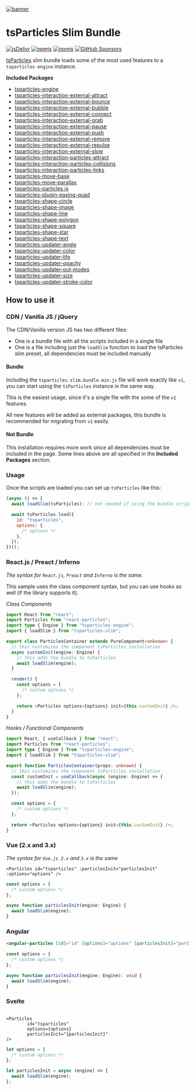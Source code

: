 [![banner](https://particles.js.org/images/banner2.png)](https://particles.js.org)

# tsParticles Slim Bundle

[![jsDelivr](https://data.jsdelivr.com/v1/package/npm/tsparticles-slim/badge)](https://www.jsdelivr.com/package/npm/tsparticles-slim) [![npmjs](https://badge.fury.io/js/tsparticles-slim.svg)](https://www.npmjs.com/package/tsparticles-slim) [![npmjs](https://img.shields.io/npm/dt/tsparticles-slim)](https://www.npmjs.com/package/tsparticles-slim) [![GitHub Sponsors](https://img.shields.io/github/sponsors/matteobruni)](https://github.com/sponsors/matteobruni)

[tsParticles](https://github.com/matteobruni/tsparticles) slim bundle loads some of the most used features to
a `tsparticles-engine` instance.

**Included Packages**

- [tsparticles-engine](https://github.com/matteobruni/tsparticles/tree/main/engine)
- [tsparticles-interaction-external-attract](https://github.com/matteobruni/tsparticles/tree/main/interactions/external/attract)
- [tsparticles-interaction-external-bounce](https://github.com/matteobruni/tsparticles/tree/main/interactions/external/bounce)
- [tsparticles-interaction-external-bubble](https://github.com/matteobruni/tsparticles/tree/main/interactions/external/bubble)
- [tsparticles-interaction-external-connect](https://github.com/matteobruni/tsparticles/tree/main/interactions/external/connect)
- [tsparticles-interaction-external-grab](https://github.com/matteobruni/tsparticles/tree/main/interactions/external/grab)
- [tsparticles-interaction-external-pause](https://github.com/matteobruni/tsparticles/tree/main/interactions/external/pause)
- [tsparticles-interaction-external-push](https://github.com/matteobruni/tsparticles/tree/main/interactions/external/push)
- [tsparticles-interaction-external-remove](https://github.com/matteobruni/tsparticles/tree/main/interactions/external/remove)
- [tsparticles-interaction-external-repulse](https://github.com/matteobruni/tsparticles/tree/main/interactions/external/repulse)
- [tsparticles-interaction-external-slow](https://github.com/matteobruni/tsparticles/tree/main/interactions/external/slow)
- [tsparticles-interaction-particles-attract](https://github.com/matteobruni/tsparticles/tree/main/interactions/particles/attract)
- [tsparticles-interaction-particles-collisions](https://github.com/matteobruni/tsparticles/tree/main/interactions/particles/collisions)
- [tsparticles-interaction-particles-links](https://github.com/matteobruni/tsparticles/tree/main/interactions/particles/links)
- [tsparticles-move-base](https://github.com/matteobruni/tsparticles/tree/main/move/base)
- [tsparticles-move-parallax](https://github.com/matteobruni/tsparticles/tree/main/move/parallax)
- [tsparticles-particles.js](https://github.com/matteobruni/tsparticles/tree/main/bundles/pjs)
- [tsparticles-plugin-easing-quad](https://github.com/matteobruni/tsparticles/tree/main/plugins/easings/quad)
- [tsparticles-shape-circle](https://github.com/matteobruni/tsparticles/tree/main/shapes/circle)
- [tsparticles-shape-image](https://github.com/matteobruni/tsparticles/tree/main/shapes/image)
- [tsparticles-shape-line](https://github.com/matteobruni/tsparticles/tree/main/shapes/line)
- [tsparticles-shape-polygon](https://github.com/matteobruni/tsparticles/tree/main/shapes/polygon)
- [tsparticles-shape-square](https://github.com/matteobruni/tsparticles/tree/main/shapes/square)
- [tsparticles-shape-star](https://github.com/matteobruni/tsparticles/tree/main/shapes/star)
- [tsparticles-shape-text](https://github.com/matteobruni/tsparticles/tree/main/shapes/text)
- [tsparticles-updater-angle](https://github.com/matteobruni/tsparticles/tree/main/updaters/angle)
- [tsparticles-updater-color](https://github.com/matteobruni/tsparticles/tree/main/updaters/color)
- [tsparticles-updater-life](https://github.com/matteobruni/tsparticles/tree/main/updaters/life)
- [tsparticles-updater-opacity](https://github.com/matteobruni/tsparticles/tree/main/updaters/opacity)
- [tsparticles-updater-out-modes](https://github.com/matteobruni/tsparticles/tree/main/updaters/outModes)
- [tsparticles-updater-size](https://github.com/matteobruni/tsparticles/tree/main/updaters/size)
- [tsparticles-updater-stroke-color](https://github.com/matteobruni/tsparticles/tree/main/updaters/strokeColor)

## How to use it

### CDN / Vanilla JS / jQuery

The CDN/Vanilla version JS has two different files:

- One is a bundle file with all the scripts included in a single file
- One is a file including just the `loadSlim` function to load the tsParticles slim preset, all dependencies must be
  included manually

#### Bundle

Including the `tsparticles.slim.bundle.min.js` file will work exactly like `v1`, you can start using the `tsParticles`
instance in the same way.

This is the easiest usage, since it's a single file with the some of the `v1` features.

All new features will be added as external packages, this bundle is recommended for migrating from `v1` easily.

#### Not Bundle

This installation requires more work since all dependencies must be included in the page. Some lines above are all
specified in the **Included Packages** section.

### Usage

Once the scripts are loaded you can set up `tsParticles` like this:

```javascript
(async () => {
  await loadSlim(tsParticles); // not needed if using the bundle script, required for any other installation

  await tsParticles.load({
    id: "tsparticles",
    options: {
      /* options */
    },
  });
})();
```

### React.js / Preact / Inferno

_The syntax for `React.js`, `Preact` and `Inferno` is the same_.

This sample uses the class component syntax, but you can use hooks as well (if the library supports it).

_Class Components_

```typescript jsx
import React from "react";
import Particles from "react-particles";
import type { Engine } from "tsparticles-engine";
import { loadSlim } from "tsparticles-slim";

export class ParticlesContainer extends PureComponent<unknown> {
  // this customizes the component tsParticles installation
  async customInit(engine: Engine) {
    // this adds the bundle to tsParticles
    await loadSlim(engine);
  }

  render() {
    const options = {
      /* custom options */
    };

    return <Particles options={options} init={this.customInit} />;
  }
}
```

_Hooks / Functional Components_

```typescript jsx
import React, { useCallback } from "react";
import Particles from "react-particles";
import type { Engine } from "tsparticles-engine";
import { loadSlim } from "tsparticles-slim";

export function ParticlesContainer(props: unknown) {
  // this customizes the component tsParticles installation
  const customInit = useCallback(async (engine: Engine) => {
    // this adds the bundle to tsParticles
    await loadSlim(engine);
  });

  const options = {
    /* custom options */
  };

  return <Particles options={options} init={this.customInit} />;
}
```

### Vue (2.x and 3.x)

_The syntax for `Vue.js 2.x` and `3.x` is the same_

```vue
<Particles id="tsparticles" :particlesInit="particlesInit" :options="options" />
```

```js
const options = {
  /* custom options */
};

async function particlesInit(engine: Engine) {
  await loadSlim(engine);
}
```

### Angular

```html
<angular-particles [id]="id" [options]="options" [particlesInit]="particlesInit"></angular-particles>
```

```ts
const options = {
  /* custom options */
};

async function particlesInit(engine: Engine): void {
  await loadSlim(engine);
}
```

### Svelte

```sveltehtml

<Particles
        id="tsparticles"
        options={options}
        particlesInit="{particlesInit}"
/>
```

```js
let options = {
  /* custom options */
};

let particlesInit = async (engine) => {
  await loadSlim(engine);
};
```
